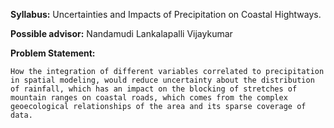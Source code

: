 **Syllabus:** Uncertainties and Impacts of Precipitation on Coastal Hightways.

**Possible advisor:** Nandamudi Lankalapalli Vijaykumar

**Problem Statement:** 
  
    How the integration of different variables correlated to precipitation in spatial modeling, would reduce uncertainty about the distribution of rainfall, which has an impact on the blocking of stretches of mountain ranges on coastal roads, which comes from the complex geoecological relationships of the area and its sparse coverage of data.

